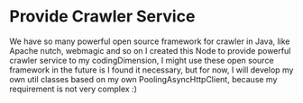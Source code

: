 # Provide Crawler Service

We have so many powerful open source framework for crawler in Java, like Apache nutch, webmagic and so on
I created this Node to provide powerful crawler service to my codingDimension, I might
use these open source framework in the future is I found it necessary, but for now,
I will develop my own util classes based on my own PoolingAsyncHttpClient, because my
requirement is not very complex :)



